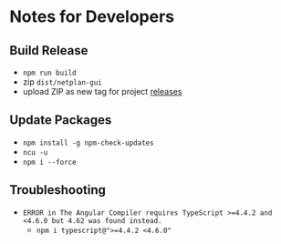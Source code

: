 # Notes for Developers

## Build Release

- `npm run build`
- zip `dist/netplan-gui`
- upload ZIP as new tag for project [releases](https://github.com/xinthose/Netplan-GUI/releases)

## Update Packages

- `npm install -g npm-check-updates`
- `ncu -u`
- `npm i --force`

## Troubleshooting

- `ERROR in The Angular Compiler requires TypeScript >=4.4.2 and <4.6.0 but 4.62 was found instead.`
  - `npm i typescript@">=4.4.2 <4.6.0"`
